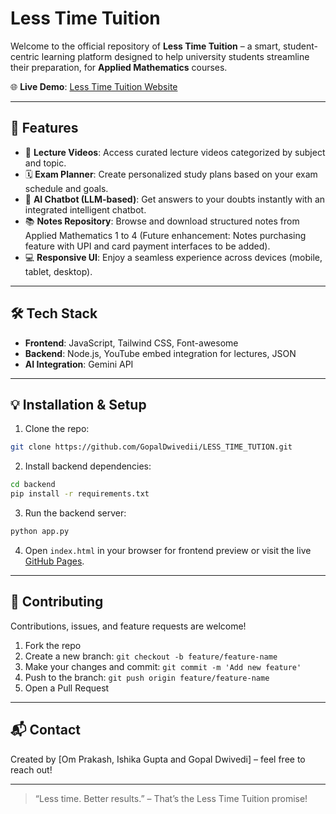# Less Time Tuition

Welcome to the official repository of **Less Time Tuition** – a smart, student-centric learning platform designed to help university students streamline their preparation, for **Applied Mathematics** courses.

🌐 **Live Demo**: [Less Time Tuition Website](https://gopaldwivedii.github.io/LESS_TIME_TUTION/)  

---

## 🚀 Features

- 🎥 **Lecture Videos**: Access curated lecture videos categorized by subject and topic.
- 🗓️ **Exam Planner**: Create personalized study plans based on your exam schedule and goals.
- 🧠 **AI Chatbot (LLM-based)**: Get answers to your doubts instantly with an integrated intelligent chatbot.
- 📚 **Notes Repository**: Browse and download structured notes from Applied Mathematics 1 to 4 (Future enhancement: Notes purchasing feature with UPI and card payment interfaces to be added).
- 💻 **Responsive UI**: Enjoy a seamless experience across devices (mobile, tablet, desktop).

---

## 🛠️ Tech Stack

- **Frontend**: JavaScript, Tailwind CSS, Font-awesome  
- **Backend**:  Node.js, YouTube embed integration for lectures, JSON   
- **AI Integration**: Gemini API 

---

## 💡 Installation & Setup

1. Clone the repo:
```bash
git clone https://github.com/GopalDwivedii/LESS_TIME_TUTION.git
```
2. Install backend dependencies:
```bash
cd backend
pip install -r requirements.txt
```
3. Run the backend server:
```bash
python app.py
```
4. Open `index.html` in your browser for frontend preview or visit the live [GitHub Pages](https://gopaldwivedii.github.io/LESS_TIME_TUTION/).

---

## 🤝 Contributing

Contributions, issues, and feature requests are welcome!
1. Fork the repo
2. Create a new branch: `git checkout -b feature/feature-name`
3. Make your changes and commit: `git commit -m 'Add new feature'`
4. Push to the branch: `git push origin feature/feature-name`
5. Open a Pull Request


---

## 📬 Contact

Created by [Om Prakash, Ishika Gupta and Gopal Dwivedi] – feel free to reach out!

---

> “Less time. Better results.” – That’s the Less Time Tuition promise!

